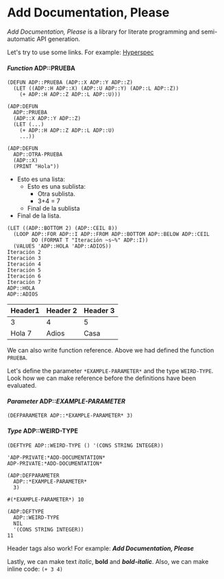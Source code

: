 # Add Documentation, Please

_Add Documentation, Please_ is a library for literate programming and semi-automatic API generation.

Let's try to use some links. For example: [Hyperspec](http://www.lispworks.com/documentation/HyperSpec/Front/)

#### ***Function*** ADP::PRUEBA

```Lisp
(DEFUN ADP::PRUEBA (ADP::X ADP::Y ADP::Z)
  (LET ((ADP::H ADP::X) (ADP::U ADP::Y) (ADP::L ADP::Z))
    (+ ADP::H ADP::Z ADP::L ADP::U)))
```

```
(ADP:DEFUN
  ADP::PRUEBA
  (ADP::X ADP::Y ADP::Z)
  (LET (...)
    (+ ADP::H ADP::Z ADP::L ADP::U)
    ...))

(ADP:DEFUN
  ADP::OTRA-PRUEBA
  (ADP::X)
  (PRINT "Hola"))
```

* Esto es una lista:
  * Esto es una sublista:
    * Otra sublista.
    * 3+4 = 7
  * Final de la sublista
* Final de la lista.

```
(LET ((ADP::BOTTOM 2) (ADP::CEIL 8))
  (LOOP ADP::FOR ADP::I ADP::FROM ADP::BOTTOM ADP::BELOW ADP::CEIL
        DO (FORMAT T "Iteración ~s~%" ADP::I))
  (VALUES 'ADP::HOLA 'ADP::ADIOS))
Iteración 2
Iteración 3
Iteración 4
Iteración 5
Iteración 6
Iteración 7
ADP::HOLA
ADP::ADIOS
```

| Header1 | Header 2 | Header 3 |
| --- | --- | --- |
| 3 | 4 | 5 |
| Hola 7 | Adios | Casa |


We can also write function reference. Above we had defined the function `PRUEBA`.

Let's define the parameter `*EXAMPLE-PARAMETER*` and the type `WEIRD-TYPE`. Look how we can make reference before the definitions have been evaluated.

#### ***Parameter*** ADP::*EXAMPLE-PARAMETER*

```Lisp
(DEFPARAMETER ADP::*EXAMPLE-PARAMETER* 3)
```

#### ***Type*** ADP::WEIRD-TYPE

```Lisp
(DEFTYPE ADP::WEIRD-TYPE () '(CONS STRING INTEGER))
```

```
'ADP-PRIVATE:*ADD-DOCUMENTATION*
ADP-PRIVATE:*ADD-DOCUMENTATION*

(ADP:DEFPARAMETER
  ADP::*EXAMPLE-PARAMETER*
  3)

#(*EXAMPLE-PARAMETER*) 10

(ADP:DEFTYPE
  ADP::WEIRD-TYPE
  NIL
  '(CONS STRING INTEGER))
11
```

Header tags also work! For example: ***Add Documentation, Please***

Lastly, we can make text _italic_, **bold** and ***bold-italic***. Also, we can make inline code: `(+ 3 4)`

